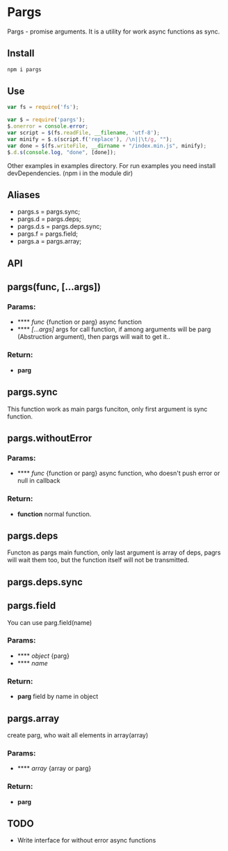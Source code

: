 # Pargs
Pargs - promise arguments. It is a utility for work async functions as sync. 
## Install
```bash
npm i pargs
```
## Use
```js
var fs = require('fs');

var $ = require('pargs');
$.onerror = console.error;
var script = $(fs.readFile, __filename, 'utf-8');
var minify = $.s(script.f('replace'), /\n||\t/g, "");
var done = $(fs.writeFile, __dirname + "/index.min.js", minify);
$.d.s(console.log, "done", [done]);
```
Other examples in examples directory.
For run examples you need install devDependencies. (npm i in the module dir)
## Aliases
* pargs.s = pargs.sync;
* pargs.d = pargs.deps;
* pargs.d.s = pargs.deps.sync;
* pargs.f = pargs.field;
* pargs.a = pargs.array;
## API
## pargs(func, [...args])

### Params:

* **** *func* {function or parg} async function
* **** *[...args]* args for call function, if among arguments will be parg (Abstruction argument), then pargs will wait to get it..

### Return:

* **parg** 

## pargs.sync 
This function work as main pargs funciton, only first argument is sync function.

## pargs.withoutError

### Params:

* **** *func* {function or parg} async function, who doesn't push error or null in callback

### Return:

* **function** normal function.

## pargs.deps 
Functon as pargs main function, only last argument is array of deps, pagrs will wait them too, but the function itself will not be transmitted.

## pargs.deps.sync

## pargs.field 
You can use parg.field(name)

### Params:

* **** *object* {parg}
* **** *name* 

### Return:

* **parg** field by name in object

## pargs.array 
create parg, who wait all elements in array(array)

### Params:

* **** *array* {array or parg}

### Return:

* **parg** 

## TODO
* Write interface for without error async functions
